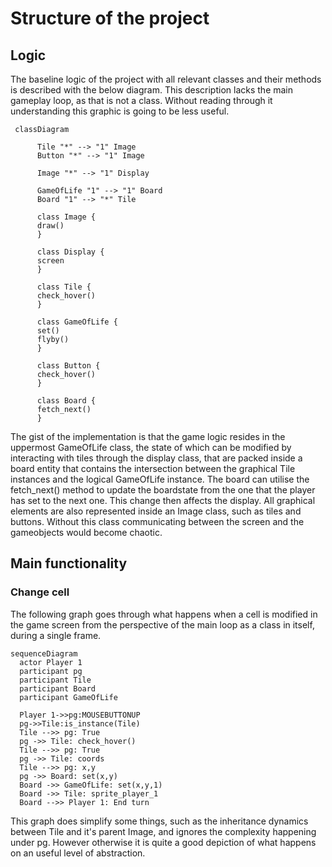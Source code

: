 # Structure of the project

## Logic
The baseline logic of the project with all relevant classes and their methods is described with the below diagram. This description lacks the main gameplay loop, as that is not a class. Without reading through it understanding this graphic is going to be less useful.
```mermaid
 classDiagram
 
      Tile "*" --> "1" Image
      Button "*" --> "1" Image
      
      Image "*" --> "1" Display
      
      GameOfLife "1" --> "1" Board
      Board "1" --> "*" Tile

      class Image {
      draw()
      }
      
      class Display {
      screen
      }
      
      class Tile {
      check_hover()
      }
      
      class GameOfLife {
      set()
      flyby()
      }
      
      class Button {
      check_hover()
      }
      
      class Board {
      fetch_next()
      }
```
The gist of the implementation is that the game logic resides in the uppermost GameOfLife class, the state of which can be modified by interacting with tiles through the display class, that are packed inside a board entity that contains the intersection between the graphical Tile instances and the logical GameOfLife instance. The board can utilise the fetch_next() method to update the boardstate from the one that the player has set to the next one. This change then affects the display. All graphical elements are also represented inside an Image class, such as tiles and buttons. Without this class communicating between the screen and the gameobjects would become chaotic.

## Main functionality 
### Change cell
The following graph goes through what happens when a cell is modified in the game screen from the perspective of the main loop as a class in itself, during a single frame.

```mermaid
sequenceDiagram
  actor Player 1
  participant pg
  participant Tile
  participant Board
  participant GameOfLife
  
  Player 1->>pg:MOUSEBUTTONUP
  pg->>Tile:is_instance(Tile)
  Tile -->> pg: True
  pg ->> Tile: check_hover()
  Tile -->> pg: True
  pg ->> Tile: coords
  Tile -->> pg: x,y
  pg ->> Board: set(x,y)
  Board ->> GameOfLife: set(x,y,1)
  Board ->> Tile: sprite_player_1
  Board -->> Player 1: End turn
```
This graph does simplify some things, such as the inheritance dynamics between Tile and it's parent Image, and ignores the complexity happening under pg. However otherwise it is quite a good depiction of what happens on an useful level of abstraction.
